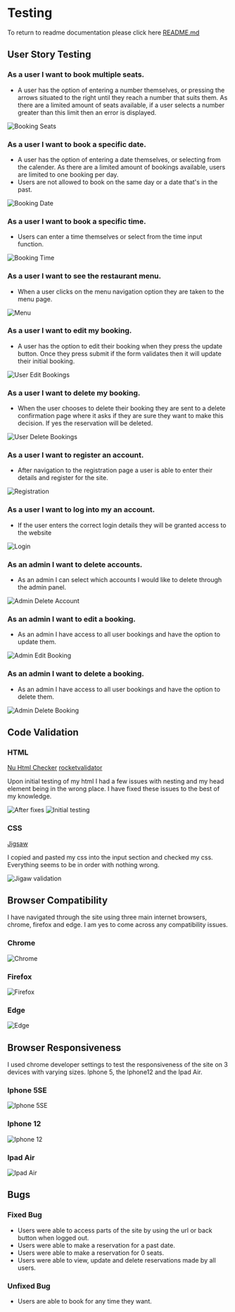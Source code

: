 # Testing

To return to readme documentation please click here [README.md](README.md)

## User Story Testing

### As a user I want to book multiple seats.

- A user has the option of entering a number themselves, or pressing the arrows situated to the right until they reach a number that suits them. As there are a limited amount of seats available, if a user selects a number greater than this limit then an error is displayed.

![Booking Seats](documentation/features/reservation_form_filled.png)

### As a user I want to book a specific date.

- A user has the option of entering a date themselves, or selecting from the calender. As there are a limited amount of bookings available, users are limited to one booking per day.
- Users are not allowed to book on the same day or a date that's in the past.

![Booking Date](documentation/features/reservation_form_filled.png)

### As a user I want to book a specific time.

- Users can enter a time themselves or select from the time input function.

![Booking Time](documentation/features/reservation_form_filled.png)

### As a user I want to see the restaurant menu.

- When a user clicks on the menu navigation option they are taken to the menu page.

![Menu](documentation/features/menu_page.png)

### As a user I want to edit my booking.

- A user has the option to edit their booking when they press the update button. Once they press submit if the form validates then it will update their initial booking.

![User Edit Bookings](documentation/features/update_reservation.png)

### As a user I want to delete my booking.

- When the user chooses to delete their booking they are sent to a delete confirmation page where it asks if they are sure they want to make this decision. If yes the reservation will be deleted.

![User Delete Bookings](documentation/features/delete_confirmation.png)

### As a user I want to register an account.

- After navigation to the registration page a user is able to enter their details and register for the site.

![Registration](documentation/features/registration_page.png)

### As a user I want to log into my an account.

- If the user enters the correct login details they will be granted access to the website

![Login](documentation/features/log_in.png)

### As an admin I want to delete accounts.

- As an admin I can select which accounts I would like to delete through the admin panel.

![Admin Delete Account](documentation/testing/delete_user_accounts.png)

### As an admin I want to edit a booking.

- As an admin I have access to all user bookings and have the option to update them.

![Admin Edit Booking](documentation/testing/manage_reservations_admin.png)

### As an admin I want to delete a booking.

- As an admin I have access to all user bookings and have the option to delete them.

![Admin Delete Booking](documentation/testing/manage_reservations_admin.png)


## Code Validation

### HTML

[Nu Html Checker](https://validator.w3.org/)
[rocketvalidator](https://rocketvalidator.com/)

Upon initial testing of my html I had a few issues with nesting and my head element being in the wrong place. I have fixed these issues to the best of my knowledge. 

![After fixes](documentation/testing/html_validation.png)
![Initial testing](documentation/testing/initial_html_testing.png)

### CSS 

[Jigsaw](https://jigsaw.w3.org/)

I copied and pasted my css into the input section and checked my css. Everything seems to be in order with nothing wrong.

![Jigaw validation](documentation/testing/jigsaw_validation.png)

## Browser Compatibility

I have navigated through the site using three main internet browsers, chrome, firefox and edge. I am yes to come across any compatibility issues.

### Chrome

![Chrome](documentation/testing/chrome.png)

### Firefox 

![Firefox](documentation/testing/firefox.png)

### Edge

![Edge](documentation/testing/edge.png)

## Browser Responsiveness

I used chrome developer settings to test the responsiveness of the site on 3 devices with varying sizes. Iphone 5, the Iphone12 and the Ipad Air.

### Iphone 5SE

![Iphone 5SE](documentation/testing/iphone_5se.png)

### Iphone 12

![Iphone 12](documentation/testing/iphone_12.png)

### Ipad Air

![Ipad Air](documentation/testing/ipad_air.png)

## Bugs


### Fixed Bug

- Users were able to access parts of the site by using the url or back button when logged out.
- Users were able to make a reservation for a past date.
- Users were able to make a reservation for 0 seats.
- Users were able to view, update and delete reservations made by all users.

### Unfixed Bug

- Users are able to book for any time they want.